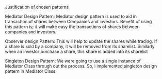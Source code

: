 Justification of chosen patterns


Mediator Design Pattern:
	Mediator design pattern is used to aid in transaction of shares between Companies and investors.
	Benefit of using this pattern is; it will make easy the transactions of shares between companies and investors.

Observer design Pattern:
	This will help to update the shares while trading. If a share is sold by a company, it will be removed from its sharelist. 
	Similarly when an investor purchase a share, this share is added into its sharelist

Singleton Design Pattern:
	We were going to use a single instance of Mediator Class through out the process. So, i implemented singleton design pattern in Mediator Class
